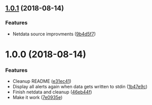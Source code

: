 <a name="1.0.1"></a>
## [1.0.1](https://github.com/mkg20001/sysadmin-notifier/compare/v1.0.0...v1.0.1) (2018-08-14)


### Features

* Netdata source improvments ([9b4d5f7](https://github.com/mkg20001/sysadmin-notifier/commit/9b4d5f7))



<a name="1.0.0"></a>
# 1.0.0 (2018-08-14)


### Features

* Cleanup README ([e31ec41](https://github.com/mkg20001/sysadmin-notifier/commit/e31ec41))
* Display all alerts again when data gets written to stdin ([1b47e9c](https://github.com/mkg20001/sysadmin-notifier/commit/1b47e9c))
* Finish netdata and cleanup ([46eb44f](https://github.com/mkg20001/sysadmin-notifier/commit/46eb44f))
* Make it work ([7e0935e](https://github.com/mkg20001/sysadmin-notifier/commit/7e0935e))



